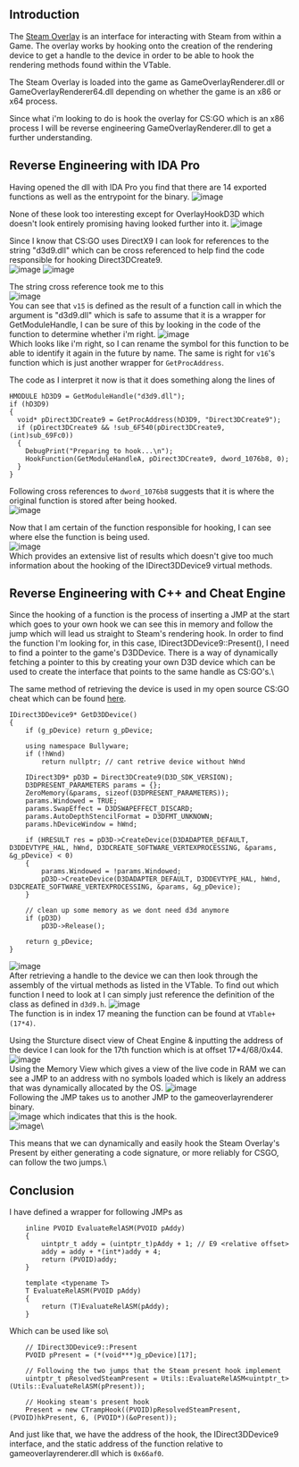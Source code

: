 ## Introduction

The [Steam Overlay](https://partner.steamgames.com/doc/features/overlay) is an interface for interacting with Steam from within a Game. The overlay works by hooking onto the creation of the rendering device to get a handle to the device in order to be able to hook the rendering methods found within the VTable.

The Steam Overlay is loaded into the game as GameOverlayRenderer.dll or GameOverlayRenderer64.dll depending on whether the game is an x86 or x64 process.

Since what i'm looking to do is hook the overlay for CS:GO which is an x86 process I will be reverse engineering GameOverlayRenderer.dll to get a further understanding.

## Reverse Engineering with IDA Pro
Having opened the dll with IDA Pro you find that there are 14 exported functions as well as the entrypoint for the binary. 
![image](https://github.com/RegiSimkus/blogs/assets/91128330/9477cb3b-c831-4864-a8e7-7fad4bf7ce19)

None of these look too interesting except for OverlayHookD3D which doesn't look entirely promising having looked further into it.
![image](https://github.com/RegiSimkus/blogs/assets/91128330/7c967042-e224-4afb-a540-cfc582772664)

Since I know that CS:GO uses DirectX9 I can look for references to the string "d3d9.dll" which can be cross referenced to help find the code responsible for hooking Direct3DCreate9.\
![image](https://github.com/RegiSimkus/blogs/assets/91128330/6ee7af60-c110-4fab-af69-c1d58780d255)
![image](https://github.com/RegiSimkus/blogs/assets/91128330/bded2a1f-f30e-47c1-b459-a51b0263a108)

The string cross reference took me to this\
![image](https://github.com/RegiSimkus/blogs/assets/91128330/21552949-6ba8-489f-9b08-f39f08ec11e7)\
You can see that `v15` is defined as the result of a function call in which the argument is "d3d9.dll" which is safe to assume that it is a wrapper for GetModuleHandle, I can be sure of this by looking in the code of the function to determine whether i'm right.
![image](https://github.com/RegiSimkus/blogs/assets/91128330/7585f0b8-0fe1-4c08-9bb4-953644dda246)\
Which looks like i'm right, so I can rename the symbol for this function to be able to identify it again in the future by name.
The same is right for `v16`'s function which is just another wrapper for `GetProcAddress`.

The code as I interpret it now is that it does something along the lines of
```
HMODULE hD3D9 = GetModuleHandle("d3d9.dll");
if (hD3D9)
{
  void* pDirect3DCreate9 = GetProcAddress(hD3D9, "Direct3DCreate9");
  if (pDirect3DCreate9 && !sub_6F540(pDirect3DCreate9, (int)sub_69Fc0))
  {
    DebugPrint("Preparing to hook...\n");
    HookFunction(GetModuleHandleA, pDirect3DCreate9, dword_1076b8, 0);
  }
}
```
Following cross references to `dword_1076b8` suggests that it is where the original function is stored after being hooked.\
![image](https://github.com/RegiSimkus/blogs/assets/91128330/28e86a79-d44e-4bba-a292-d9e9586d16fa)

Now that I am certain of the function responsible for hooking, I can see where else the function is being used.\
![image](https://github.com/RegiSimkus/blogs/assets/91128330/d6ca0ba7-312f-46f2-8cc9-6f9a8afb4ef6)\
Which provides an extensive list of results which doesn't give too much information about the hooking of the IDirect3DDevice9 virtual methods.

## Reverse Engineering with C++ and Cheat Engine
Since the hooking of a function is the process of inserting a JMP at the start which goes to your own hook we can see this in memory and follow the jump which will lead us straight to Steam's rendering hook.
In order to find the function I'm looking for, in this case, IDirect3DDevice9::Present(), I need to find a pointer to the game's D3DDevice. There is a way of dynamically fetching a pointer to this by creating your own D3D device which can be used to create the interface that points to the same handle as CS:GO's.\

The same method of retrieving the device is used in my open source CS:GO cheat which can be found [here](https://github.com/BullyHunter32/Bullyware-CSGO/blob/3d51da8cbaacb9fb436a00252545d03a8af8c4a0/Bullyware-CSGO/Bullyware/Render/D3DDevice.cpp#L6-L33).
```
IDirect3DDevice9* GetD3DDevice()
{
	if (g_pDevice) return g_pDevice;

	using namespace Bullyware;
	if (!hWnd)
		return nullptr; // cant retrive device without hWnd

	IDirect3D9* pD3D = Direct3DCreate9(D3D_SDK_VERSION);
	D3DPRESENT_PARAMETERS params = {};
	ZeroMemory(&params, sizeof(D3DPRESENT_PARAMETERS));
	params.Windowed = TRUE;
	params.SwapEffect = D3DSWAPEFFECT_DISCARD;
	params.AutoDepthStencilFormat = D3DFMT_UNKNOWN;
	params.hDeviceWindow = hWnd;

	if (HRESULT res = pD3D->CreateDevice(D3DADAPTER_DEFAULT, D3DDEVTYPE_HAL, hWnd, D3DCREATE_SOFTWARE_VERTEXPROCESSING, &params, &g_pDevice) < 0)
	{
		params.Windowed = !params.Windowed;
		pD3D->CreateDevice(D3DADAPTER_DEFAULT, D3DDEVTYPE_HAL, hWnd, D3DCREATE_SOFTWARE_VERTEXPROCESSING, &params, &g_pDevice);
	}

	// clean up some memory as we dont need d3d anymore
	if (pD3D)
		pD3D->Release();

	return g_pDevice;
}
```
![image](https://github.com/RegiSimkus/blogs/assets/91128330/2befe452-b652-4dff-901b-f30967492a60)\
After retrieving a handle to the device we can then look through the assembly of the virtual methods as listed in the VTable. To find out which function I need to look at I can simply just reference the definition of the class as defined in `d3d9.h`.
![image](https://github.com/RegiSimkus/blogs/assets/91128330/c104d204-7def-441e-a554-43f72e4a7ff4)\
The function is in index 17 meaning the function can be found at `VTable+(17*4)`.

Using the Sturcture disect view of Cheat Engine & inputting the address of the device I can look for the 17th function which is at offset 17\*4/68/0x44.\
![image](https://github.com/RegiSimkus/blogs/assets/91128330/59244937-c9dd-4e4e-84f0-232ba5094c6f)\
Using the Memory View which gives a view of the live code in RAM we can see a JMP to an address with no symbols loaded which is likely an address that was dynamically allocated by the OS.
![image](https://github.com/RegiSimkus/blogs/assets/91128330/78607486-1ea4-47bf-8543-5f76b6f4e2f9)\
Following the JMP takes us to another JMP to the gameoverlayrenderer binary.\
![image](https://github.com/RegiSimkus/blogs/assets/91128330/962a8e4d-9bc6-4c03-b806-7fb7976e539d)
which indicates that this is the hook.\
![image](https://github.com/RegiSimkus/blogs/assets/91128330/0c2dc160-2e83-4a89-9396-be15d3446ede)\

This means that we can dynamically and easily hook the Steam Overlay's Present by either generating a code signature, or more reliably for CSGO, can follow the two jumps.\

## Conclusion

I have defined a wrapper for following JMPs as
```
	inline PVOID EvaluateRelASM(PVOID pAddy)
	{
		uintptr_t addy = (uintptr_t)pAddy + 1; // E9 <relative offset>
		addy = addy + *(int*)addy + 4;
		return (PVOID)addy;
	}

	template <typename T>
	T EvaluateRelASM(PVOID pAddy)
	{
		return (T)EvaluateRelASM(pAddy);
	}
```

Which can be used like so\
```
	// IDirect3DDevice9::Present
	PVOID pPresent = (*(void***)g_pDevice)[17];

	// Following the two jumps that the Steam present hook implement
	uintptr_t pResolvedSteamPresent = Utils::EvaluateRelASM<uintptr_t>(Utils::EvaluateRelASM(pPresent));

	// Hooking steam's present hook
	Present = new CTrampHook((PVOID)pResolvedSteamPresent, (PVOID)hkPresent, 6, (PVOID*)(&oPresent));
```
And just like that, we have the address of the hook, the IDirect3DDevice9 interface, and the static address of the function relative to gameoverlayrenderer.dll which is `0x66af0`.
